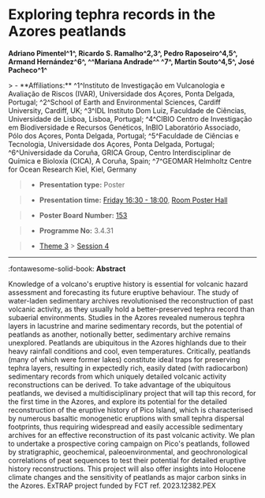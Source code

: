 # Exploring tephra records in the Azores peatlands

**Adriano Pimentel^1^\, Ricardo S. Ramalho^2,3^, Pedro Raposeiro^4,5^, Armand Hernández^6^, ^^Mariana Andrade^^ ^7^, Martin Souto^4,5^, José Pacheco^1^**

<!-- more -->> - **Affiliations:** ^1^Instituto de Investigação em Vulcanologia e Avaliação de Riscos (IVAR), Universidade dos Açores, Ponta Delgada, Portugal; ^2^School of Earth and Environmental Sciences, Cardiff University, Cardiff, UK; ^3^IDL Instituto Dom Luiz, Faculdade de Ciências, Universidade de Lisboa, Lisboa, Portugal; ^4^CIBIO Centro de Investigação em Biodiversidade e Recursos Genéticos, InBIO Laboratório Associado, Pólo dos Açores, Ponta Delgada, Portugal; ^5^Faculdade de Ciências e Tecnologia, Universidade dos Açores, Ponta Delgada, Portugal; ^6^Universidade da Coruña, GRICA Group, Centro Interdisciplinar de Química e Bioloxía (CICA), A Coruña, Spain; ^7^GEOMAR Helmholtz Centre for Ocean Research Kiel, Kiel, Germany

> - **Presentation type:** Poster

> - **Presentation time:** [Friday 16:30 - 18:00](../sessions_comparison.md#__tabbed_4_6), [Room Poster Hall](../maps_venue.md#__tabbed_1_1)

> - **Poster Board Number:** [153](../map_poster_boards.md#friday)

> - **Programme No:** 3.4.31

> - [Theme 3](../theme3.md) > [Session 4](../sessions/session-3-4.md)

--- 

:fontawesome-solid-book: **Abstract**

Knowledge of a volcano's eruptive history is essential for volcanic hazard assessment and forecasting its future eruptive behaviour. The study of water-laden sedimentary archives revolutionised the reconstruction of past volcanic activity, as they usually hold a better-preserved tephra record than subaerial environments. Studies in the Azores revealed numerous tephra layers in lacustrine and marine sedimentary records, but the potential of peatlands as another, notionally better, sedimentary archive remains unexplored. Peatlands are ubiquitous in the Azores highlands due to their heavy rainfall conditions and cool, even temperatures. Critically, peatlands (many of which were former lakes) constitute ideal traps for preserving tephra layers, resulting in expectedly rich, easily dated (with radiocarbon) sedimentary records from which uniquely detailed volcanic activity reconstructions can be derived. To take advantage of the ubiquitous peatlands, we devised a multidisciplinary project that will tap this record, for the first time in the Azores, and explore its potential for the detailed reconstruction of the eruptive history of Pico Island, which is characterised by numerous basaltic monogenetic eruptions with small tephra dispersal footprints, thus requiring widespread and easily accessible sedimentary archives for an effective reconstruction of its past volcanic activity. We plan to undertake a prospective coring campaign on Pico's peatlands, followed by stratigraphic, geochemical, paleoenvironmental, and geochronological correlations of peat sequences to test their potential for detailed eruptive history reconstructions. This project will also offer insights into Holocene climate changes and the sensitivity of peatlands as major carbon sinks in the Azores. ExTRAP project funded by FCT ref. 2023.12382.PEX

